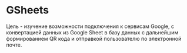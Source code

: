 # GSheets

Цель - изучение возможности подключения к сервисам Google, с конвертацией
данных из Google Sheet в базу данных с дальнейшим формированием QR кода
и отправкой пользователю по электронной почте.
